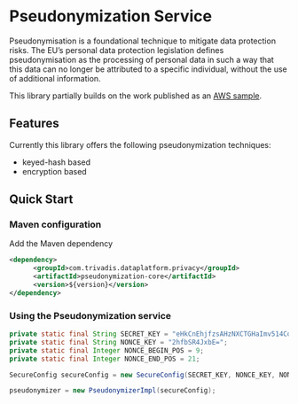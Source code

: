 # Pseudonymization Service

Pseudonymisation is a foundational technique to mitigate data protection risks. The EU’s personal data protection legislation defines pseudonymisation as the processing of personal data in such a way that this data can no longer be attributed to a specific individual, without the use of additional information.

This library partially builds on the work published as an [AWS sample](https://github.com/aws-samples/pseudonymization-service). 


## Features

Currently this library offers the following pseudonymization techniques:
 
 * keyed-hash based
 * encryption based

## Quick Start

### Maven configuration

Add the Maven dependency

```xml
<dependency>
      <groupId>com.trivadis.dataplatform.privacy</groupId>
      <artifactId>pseudonymization-core</artifactId>
      <version>${version}</version>
</dependency>
```

### Using the Pseudonymization service

```java
private static final String SECRET_KEY = "eHkCnEhjfzsAHzNXCTGHaImv514CqfcPpoCgb2c0iuY=";
private static final String NONCE_KEY = "2hfbSR4JxbE=";
private static final Integer NONCE_BEGIN_POS = 9;
private static final Integer NONCE_END_POS = 21;

SecureConfig secureConfig = new SecureConfig(SECRET_KEY, NONCE_KEY, NONCE_BEGIN_POS, NONCE_END_POS);

pseudonymizer = new PseudonymizerImpl(secureConfig);
```
